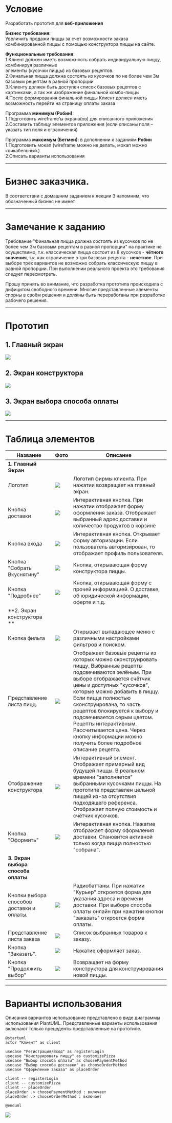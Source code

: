# Условие

Разработать прототип для **веб-приложения**  

**Бизнес требования:**  
Увеличить продажи пиццы за счет возможности заказа комбинированной пиццы с помощью конструктора пиццы на сайте.  

**Функциональные требования**:  
1.Клиент должен иметь возможность собрать индивидуальную пиццу, комбинируя различные  
элементы (кусочки пиццы) из базовых рецептов.  
2.Финальная пицца должна состоять из кусочков по не более чем 3м базовым рецептам в равной пропорции  
3.Клиенту должен быть доступен список базовых рецептов с картинками, а так же изображение финальной комбо-пиццы  
4.После формирования финальной пиццы Клиент должен иметь возможность перейти на страницу оплаты заказа  

Программа **минимум (Робин)**:  
1.Подготовить wireframe’ы экрана(ов) для описанного приложения  
2.Составить таблицу элементов приложения (если описаны поля – указать тип поля и ограничения)  
  
Программа **максимум (Бетмен)**:  в дополнении к заданиям **Робин**  
1.Подготовить мокап (wireframe можно не делать, мокап можно кликабельный.)  
2.Описать варианты использования

---
# Бизнес заказчика.

В соответствии с домашним заданием к лекции 3 напомним, что обозначенный бизнес не имеет 

---
# Замечание к заданию

Требование "Финальная пицца должна состоять из кусочков по не более чем 3м базовым рецептам в равной пропорции" на практике не осуществимо, т.к. классическая пицца состоит из 8 кусочков - **чётного значения**, т.к. как ограничение в три базовых рецепта - **нечётное**.  При выборе трёх вариантов не возможно собрать классическую пиццу в равной пропорции. При выполнении реального проекта это требования следует пересмотреть.

Прошу принять во внимание, что разработка прототипа происходила с дифицитом свободного времени. Многие представленные элементы спорны в своём решении и должны быть переработаны при разработке рабочего решения.  

---
# Прототип

## 1. Главный экран

<img src="https://github.com/twilightwanderer/System-Analysis/blob/master/media/pizzastore/1.png"/>

## 2. Экран конструктора

<img src="https://github.com/twilightwanderer/System-Analysis/blob/master/media/pizzastore/2.png"/>

## 3. Экран выбора способа оплаты

<img src="https://github.com/twilightwanderer/System-Analysis/blob/master/media/pizzastore/3.png"/>

---
# Таблица элементов

| Название                                  | Фото        | Описание                                                                                                                                                                                                                                                                                                                                                                                                                                   |
| ----------------------------------------- | ----------- | ------------------------------------------------------------------------------------------------------------------------------------------------------------------------------------------------------------------------------------------------------------------------------------------------------------------------------------------------------------------------------------------------------------------------------------------ |
| **1. Главный Экран**                      |             |                                                                                                                                                                                                                                                                                                                                                                                                                                            |
| Логотип                                   | <img src="https://github.com/twilightwanderer/System-Analysis/blob/master/media/pizzastore/4.png"/>  | Логотип фирмы клиента. При нажатии возвращает на главный экран.                                                                                                                                                                                                                                                                                                                                                                            |
| Кнопка доставки                           | <img src="https://github.com/twilightwanderer/System-Analysis/blob/master/media/pizzastore/5.png"/>  | Интерактивная кнопка. При нажатии отображает форму оформления заказа. Отображает выбранный адрес доставки и количество продуктов в корзине                                                                                                                                                                                                                                                                                                 |
| Кнопка входа                              | <img src="https://github.com/twilightwanderer/System-Analysis/blob/master/media/pizzastore/6.png"/>  | Интерактивная кнопка. Открывает форму авторизации. Если пользователь авторизирован, то отображает профиль пользователя.                                                                                                                                                                                                                                                                                                                    |
| Кнопка "Собрать Вкуснятину"               | <img src="https://github.com/twilightwanderer/System-Analysis/blob/master/media/pizzastore/7.png"/>  | Кнопка, открывающая форму конструктора пиццы.                                                                                                                                                                                                                                                                                                                                                                                              |
| Кнопка "Подробнее"                        | <img src="https://github.com/twilightwanderer/System-Analysis/blob/master/media/pizzastore/8.png"/>  | Кнопка, открывающая форму с прочей информацией. О доставке, об юридической информации, оферте и т.д.                                                                                                                                                                                                                                                                                                                                       |
| **2. Экран конструктора **                |             |                                                                                                                                                                                                                                                                                                                                                                                                                                            |
| Кнопка фильта                             | <img src="https://github.com/twilightwanderer/System-Analysis/blob/master/media/pizzastore/9.png"/>  | Открывает выпадающее меню с различными настройками фильтров и поиском.                                                                                                                                                                                                                                                                                                                                                                     |
| Представление листа пицц.                 | <img src="https://github.com/twilightwanderer/System-Analysis/blob/master/media/pizzastore/10.png"/> | Отображает базовые рецепты из которых можно сконструировать пиццу. Выбранные рецепты подсвечиваются зелёным. При выборе отображается счётчик цены и доступных "кусочков", которые можно добавить в пиццу. Если пицца полностью сконструирована, то часть рецептов блокируется к выбору и подсвечивается серым цветом. Рецепты интерактивным. Рассчитывается цена. Через кнопку информации можно получить более подробное описание рецепта. |
| Отображение конструктора                  | <img src="https://github.com/twilightwanderer/System-Analysis/blob/master/media/pizzastore/11.png"/> | Интерактивный элемент. Отображает примерный вид будущей пиццы. В реальном времени "заполняется" выбранными кусочками пиццы. На прототипе представлен цельной пиццей из-за отсутствия подходящего референса. Отображает полную стоимость и счётчик кусочков.                                                                                                                                                                                |
| Кнопка "Оформить"                         | <img src="https://github.com/twilightwanderer/System-Analysis/blob/master/media/pizzastore/12.png"/> | Интерактивная кнопка. Нажатие отображает форму оформления доставки. Становится активной только когда пицца полностью "собрана".                                                                                                                                                                                                                                                                                                            |
| **3. Экран выбора способа оплаты**        |             |                                                                                                                                                                                                                                                                                                                                                                                                                                            |
| Кнопки выбора способов доставки и оплаты. | <img src="https://github.com/twilightwanderer/System-Analysis/blob/master/media/pizzastore/13.png"/> | Радиобаттаны. При нажатии "Курьер" откроется форма для указания адреса и времени доставки. При выборе способа оплаты онлайн при нажатии кнопки "заказать" откроется форма оплаты.                                                                                                                                                                                                                                                          |
| Представление листа заказа                | <img src="https://github.com/twilightwanderer/System-Analysis/blob/master/media/pizzastore/14.png"/> | Список выбранных товаров к заказу.                                                                                                                                                                                                                                                                                                                                                                                                         |
| Кнопка "Заказать".                        | <img src="https://github.com/twilightwanderer/System-Analysis/blob/master/media/pizzastore/15.png"/> | Нажатие оформляет заказ.                                                                                                                                                                                                                                                                                                                                                                                                                   |
| Кнопка "Продолжить выбор"                 | <img src="https://github.com/twilightwanderer/System-Analysis/blob/master/media/pizzastore/16.png"/> | Возвращает на форму конструктора для конструирования новой пиццы.                                                                                                                                                                                                                                                                                                                                                                          |

---
# Варианты использования

Описания вариантов использование представлено в виде диаграммы использования PlantUML. Представленные варианты использования включают только прецеденты представленные на прототипе.

```plantuml
@startuml
actor "Клиент" as client

usecase "Регистрация/Вход" as registerLogin
usecase "Конструировать пиццу" as customizePizza
usecase "Выбор способа оплаты" as choosePaymentMethod
usecase "Выбор способа доставки" as chooseOrderMethod
usecase "Оформление заказа" as placeOrder

client -- registerLogin
client -- customizePizza
client -- placeOrder
placeOrder .> choosePaymentMethod : включает
placeOrder .> chooseOrderMethod : включает

@enduml
```

<img src="https://github.com/twilightwanderer/System-Analysis/blob/master/media/pizzastore/17.svg"/>
